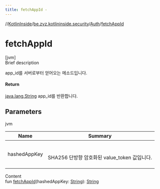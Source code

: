 ```yaml
---
title: fetchAppId -
---
```

//[KotlinInside](../../index.md)/[be.zvz.kotlininside.security](../index.md)/[Auth](index.md)/[fetchAppId](fetch-app-id.md)



# fetchAppId  
[jvm]  
Brief description  


app_id를 서버로부터 얻어오는 메소드입니다.



#### Return  


[java.lang.String](https://docs.oracle.com/javase/7/docs/api/java/lang/String.html) app_id를 반환합니다.



## Parameters  
  
jvm  
  
|  Name|  Summary| 
|---|---|
| hashedAppKey| <br><br>SHA256 단방향 암호화된 value_token 값입니다.<br><br>
  
  
Content  
fun [fetchAppId](fetch-app-id.md)(hashedAppKey: [String](https://kotlinlang.org/api/latest/jvm/stdlib/kotlin/-string/index.html)): [String](https://kotlinlang.org/api/latest/jvm/stdlib/kotlin/-string/index.html)  



